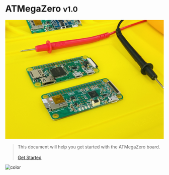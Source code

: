<!-- _coverpage.md -->

# ATMegaZero <small>v1.0</small>

![ATMegaZero](./media/atmegazero_yellow_background.jpg ':size=50%')

> This document will help you get started with the ATMegaZero board.
<br><br>
[Get Started](#introduction-to-the-atmegazero)
<!-- background color -->

![color](#f5e300)
